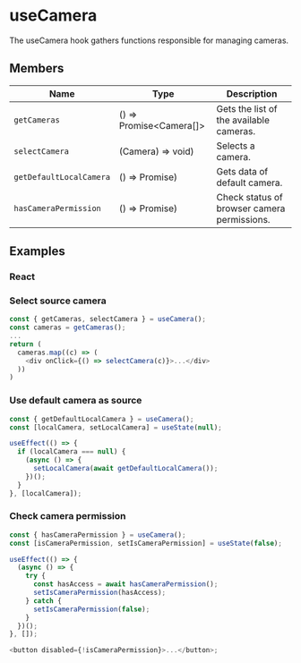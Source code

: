 # useCamera

The useCamera hook gathers functions responsible for managing cameras.

## Members

| Name                    | Type                    | Description                                 |
| ----------------------- | ----------------------- | ------------------------------------------- |
| `getCameras`            | () => Promise<Camera[]> | Gets the list of the available cameras.     |
| `selectCamera`          | (Camera) => void)       | Selects a camera.                           |
| `getDefaultLocalCamera` | () => Promise<Camera>)  | Gets data of default camera.                |
| `hasCameraPermission`   | () => Promise<boolean>) | Check status of browser camera permissions. |

## Examples

### React

### Select source camera

```javascript
const { getCameras, selectCamera } = useCamera();
const cameras = getCameras();
...
return (
  cameras.map((c) => (
    <div onClick={() => selectCamera(c)}>...</div>
  ))
)
```

### Use default camera as source

```javascript
const { getDefaultLocalCamera } = useCamera();
const [localCamera, setLocalCamera] = useState(null);

useEffect(() => {
  if (localCamera === null) {
    (async () => {
      setLocalCamera(await getDefaultLocalCamera());
    })();
  }
}, [localCamera]);
```

### Check camera permission

```javascript
const { hasCameraPermission } = useCamera();
const [isCameraPermission, setIsCameraPermission] = useState(false);

useEffect(() => {
  (async () => {
    try {
      const hasAccess = await hasCameraPermission();
      setIsCameraPermission(hasAccess);
    } catch {
      setIsCameraPermission(false);
    }
  })();
}, []);

<button disabled={!isCameraPermission}>...</button>;
```
